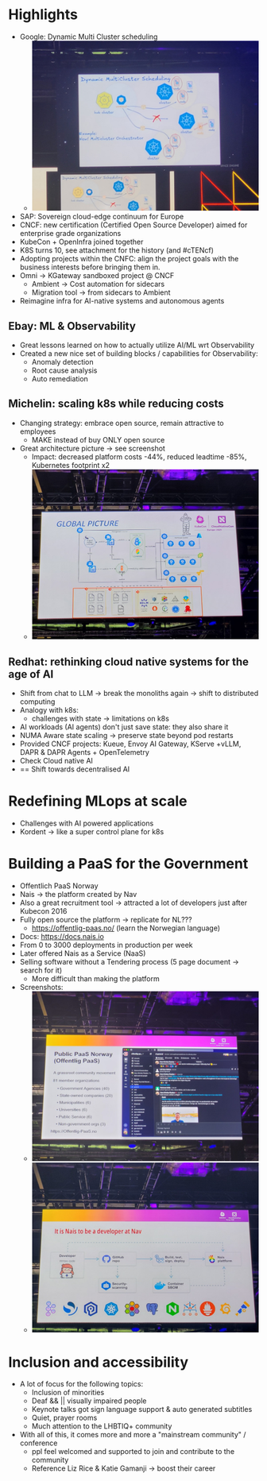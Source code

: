 # Highlights
* Google: Dynamic Multi Cluster scheduling
	* ![Cluser scheduling](../attachments/20250402_094243.jpg)
* SAP: Sovereign cloud-edge continuum for Europe
* CNCF: new certification (Certified Open Source Developer) aimed for enterprise grade organizations
* KubeCon + OpenInfra joined together
* K8S turns 10, see attachment for the history (and #cTENcf)
* Adopting projects within the CNFC: align the project goals with the business interests before bringing them in.
* Omni -> KGateway sandboxed project @ CNCF
	* Ambient -> Cost automation for sidecars
	* Migration tool -> from sidecars to Ambient
* Reimagine infra for AI-native systems and autonomous agents

## Ebay: ML & Observability
* Great lessons learned on how to actually utilize AI/ML wrt Observability
* Created a new nice set of building blocks / capabilities for Observability:
	* Anomaly detection
	* Root cause analysis
	* Auto remediation
## Michelin: scaling k8s while reducing costs
* Changing strategy: embrace open source, remain attractive to employees
	* MAKE instead of buy ONLY open source
* Great architecture picture -> see screenshot
	* Impact: decreased platform costs -44%, reduced leadtime -85%, Kubernetes footprint x2 
	* ![High level overview](../attachments/20250403_094157.jpg)

## Redhat: rethinking cloud native systems for the age of AI
* Shift from chat to LLM -> break the monoliths again -> shift to distributed computing
* Analogy with k8s:
	* challenges with state -> limitations on k8s
* AI workloads (AI agents) don't just save state: they also share it
* NUMA Aware state scaling -> preserve state beyond pod restarts 
* Provided CNCF projects: Kueue, Envoy AI Gateway, KServe +vLLM, DAPR & DAPR Agents + OpenTelemetry
* Check Cloud native AI
* == Shift towards decentralised AI 

# Redefining MLops at scale
* Challenges with AI powered applications
* Kordent -> like a super control plane for k8s

# Building a PaaS for the Government
* Offentlich PaaS Norway
* Nais -> the platform created by Nav
* Also a great recruitment tool -> attracted a lot of developers just after Kubecon 2016
* Fully open source the platform -> replicate for NL???
	* https://offentlig-paas.no/ (learn the Norwegian language)
* Docs: https://docs.nais.io
* From 0 to 3000 deployments in production per week
* Later offered Nais as a Service (NaaS)
* Selling software without a Tendering process (5 page document -> search for it)
	* More difficult than making the platform
* Screenshots:
	* ![Public PaaS Norway](../attachments/20250403_102408.jpg)
	* ![Nais and NAV](../attachments/20250403_102856.jpg)
# Inclusion and accessibility
* A lot of focus for the following topics:
	* Inclusion of minorities
	* Deaf && || visually impaired people
	*  Keynote talks got sign language support & auto generated subtitles
	* Quiet, prayer rooms
	* Much attention to the LHBTIQ+ community
* With all of this, it comes more and more a "mainstream community" / conference
	* ppl feel welcomed and supported to join and contribute to the community
	* Reference Liz Rice & Katie Gamanji -> boost their career

